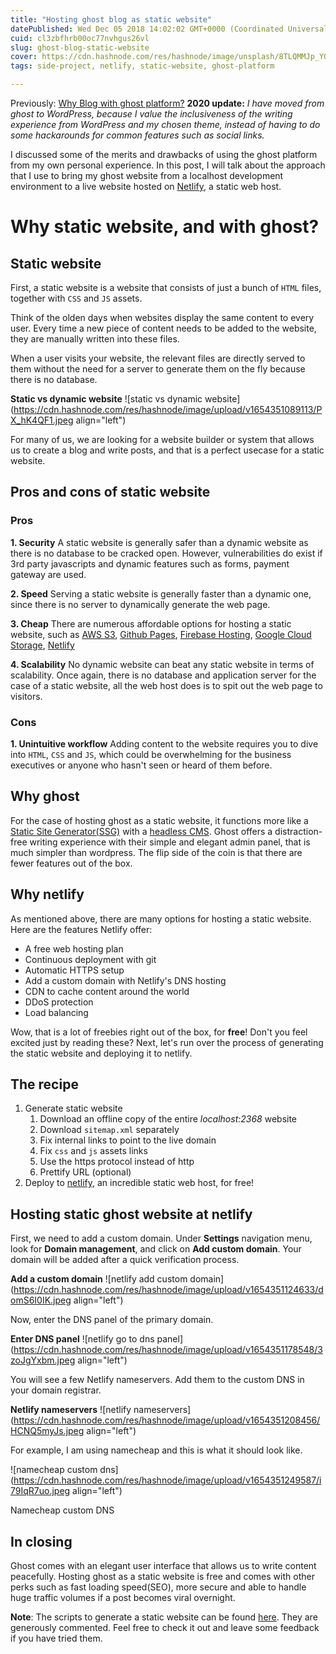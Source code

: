 ```yaml
---
title: "Hosting ghost blog as static website"
datePublished: Wed Dec 05 2018 14:02:02 GMT+0000 (Coordinated Universal Time)
cuid: cl3zbfhrb00oc77nvhgus26vl
slug: ghost-blog-static-website
cover: https://cdn.hashnode.com/res/hashnode/image/unsplash/8TLQMMJp_Y0/upload/v1654351044645/BSlSUuPHY.jpeg
tags: side-project, netlify, static-website, ghost-platform

---
```


Previously: [Why Blog with ghost platform?](https://www.yaphc.com/blog-ghost-platform/)
**2020 update:** _I have moved from ghost to WordPress, because I value the inclusiveness of the writing experience from WordPress and my chosen theme, instead of having to do some hackarounds for common features such as social links._

I discussed some of the merits and drawbacks of using the ghost platform from my own personal experience. In this post, I will talk about the approach that I use to bring my ghost website from a localhost development environment to a live website hosted on [Netlify](https://www.netlify.com/), a static web host.

# Why static website, and with ghost?

## Static website

First, a static website is a website that consists of just a bunch of `HTML` files, together with `CSS` and `JS` assets.

Think of the olden days when websites display the same content to every user. Every time a new piece of content needs to be added to the website, they are manually written into these files.

When a user visits your website, the relevant files are directly served to them without the need for a server to generate them on the fly because there is no database.


**Static vs dynamic website**
![static vs dynamic website](https://cdn.hashnode.com/res/hashnode/image/upload/v1654351089113/PX_hK4QF1.jpeg align="left")


For many of us, we are looking for a website builder or system that allows us to create a blog and write posts, and that is a perfect usecase for a static website.

## Pros and cons of static website

### Pros

**1. Security**
A static website is generally safer than a dynamic website as there is no database to be cracked open. However, vulnerabilities do exist if 3rd party javascripts and dynamic features such as forms, payment gateway are used.

**2. Speed**
Serving a static website is generally faster than a dynamic one, since there is no server to dynamically generate the web page.

**3. Cheap**
There are numerous affordable options for hosting a static website, such as [AWS S3](https://aws.amazon.com/s3/), [Github Pages](https://pages.github.com/), [Firebase Hosting](https://firebase.google.com/docs/hosting/), [Google Cloud Storage](https://cloud.google.com/storage/), [Netlify](https://www.netlify.com/)

**4. Scalability**
No dynamic website can beat any static website in terms of scalability. Once again, there is no database and application server for the case of a static website, all the web host does is to spit out the web page to visitors.

### Cons

**1. Unintuitive workflow**
Adding content to the website requires you to dive into `HTML`, `CSS` and `JS`, which could be overwhelming for the business executives or anyone who hasn't seen or heard of them before.

## Why ghost

For the case of hosting ghost as a static website, it functions more like a [Static Site Generator(SSG)](https://www.staticgen.com/about) with a [headless CMS](https://headlesscms.org/about). Ghost offers a distraction-free writing experience with their simple and elegant admin panel, that is much simpler than wordpress. The flip side of the coin is that there are fewer features out of the box.

## Why netlify

As mentioned above, there are many options for hosting a static website. Here are the features Netlify offer:

-   A free web hosting plan
-   Continuous deployment with git
-   Automatic HTTPS setup
-   Add a custom domain with Netlify's DNS hosting
-   CDN to cache content around the world
-   DDoS protection
-   Load balancing

Wow, that is a lot of freebies right out of the box, for **free**! Don't you feel excited just by reading these? Next, let's run over the process of generating the static website and deploying it to netlify.

## The recipe

1.  Generate static website
    1.  Download an offline copy of the entire _localhost:2368_ website
    2.  Download `sitemap.xml` separately
    3.  Fix internal links to point to the live domain
    4.  Fix `css` and `js` assets links
    5.  Use the https protocol instead of http
    6.  Prettify URL (optional)
2.  Deploy to [netlify](https://www.netlify.com/), an incredible static web host, for free!

## Hosting static ghost website at netlify

First, we need to add a custom domain. Under **Settings** navigation menu, look for **Domain management**, and click on **Add custom domain**. Your domain will be added after a quick verification process.

**Add a custom domain**
![netlify add custom domain](https://cdn.hashnode.com/res/hashnode/image/upload/v1654351124633/domS6I0IK.jpeg align="left")


Now, enter the DNS panel of the primary domain.


**Enter DNS panel**
![netlify go to dns panel](https://cdn.hashnode.com/res/hashnode/image/upload/v1654351178548/3zoJgYxbm.jpeg align="left")


You will see a few Netlify nameservers. Add them to the custom DNS in your domain registrar.

**Netlify nameservers**
![netlify nameservers](https://cdn.hashnode.com/res/hashnode/image/upload/v1654351208456/HCNQ5myJs.jpeg align="left")


For example, I am using namecheap and this is what it should look like.


![namecheap custom dns](https://cdn.hashnode.com/res/hashnode/image/upload/v1654351249587/i79IqR7uo.jpeg align="left")

Namecheap custom DNS

## In closing

Ghost comes with an elegant user interface that allows us to write content peacefully. Hosting ghost as a static website is free and comes with other perks such as fast loading speed(SEO), more secure and able to handle huge traffic volumes if a post becomes viral overnight.

**Note**: The scripts to generate a static website can be found [here](https://github.com/hanchiang/ghost-convert-static-website). They are generously commented. Feel free to check it out and leave some feedback if you have tried them.